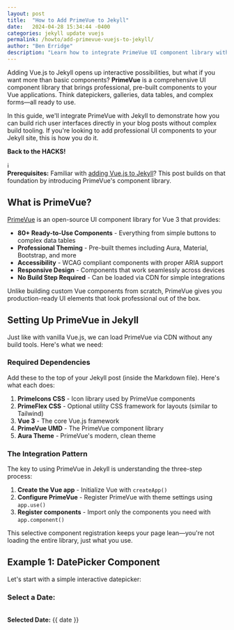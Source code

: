 ```yaml
---
layout: post
title:  "How to Add PrimeVue to Jekyll"
date:   2024-04-28 15:34:44 -0400
categories: jekyll update vuejs
permalink: /howto/add-primevue-vuejs-to-jekyll/
author: "Ben Erridge"
description: "Learn how to integrate PrimeVue UI component library with Jekyll for building rich, interactive interfaces. Complete guide covering setup, component registration, theming with Aura, and practical examples including DatePicker, Messages, and Galleria components. Enhance your static Jekyll blog with professional Vue.js components without complex build tools."
---
```


Adding Vue.js to Jekyll opens up interactive possibilities, but what if you want more than basic components? **PrimeVue** is a comprehensive UI component library that brings professional, pre-built components to your Vue applications. Think datepickers, galleries, data tables, and complex forms—all ready to use.

In this guide, we'll integrate PrimeVue with Jekyll to demonstrate how you can build rich user interfaces directly in your blog posts without complex build tooling. If you're looking to add professional UI components to your Jekyll site, this is how you do it.

**Back to the HACKS!**

<div class="info-panel">
  <div class="info-icon">&#8505;</div>
    <div class="info-content">
    <strong>Prerequisites:</strong>
    Familiar with <a href="{{ site.baseurl }}/howto/add-vuejs-to-jekyll/">adding Vue.js to Jekyll</a>? This post builds on that foundation by introducing PrimeVue's component library.
    </div>
</div>

## What is PrimeVue?

[PrimeVue](https://primevue.org/) is an open-source UI component library for Vue 3 that provides:

- **80+ Ready-to-Use Components** - Everything from simple buttons to complex data tables
- **Professional Theming** - Pre-built themes including Aura, Material, Bootstrap, and more
- **Accessibility** - WCAG compliant components with proper ARIA support
- **Responsive Design** - Components that work seamlessly across devices
- **No Build Step Required** - Can be loaded via CDN for simple integrations

Unlike building custom Vue components from scratch, PrimeVue gives you production-ready UI elements that look professional out of the box.

## Setting Up PrimeVue in Jekyll

Just like with vanilla Vue.js, we can load PrimeVue via CDN without any build tools. Here's what we need:

### Required Dependencies

<!-- {% raw %} -->

<link rel="stylesheet" href="https://unpkg.com/primeicons/primeicons.css" />
<link rel="stylesheet" href="https://unpkg.com/primeflex@3/primeflex.min.css" />


<script src="https://unpkg.com/vue@3/dist/vue.global.prod.js"></script>
<script src="https://unpkg.com/primevue/umd/primevue.min.js"></script>
<script src="https://unpkg.com/@primevue/themes/umd/aura.min.js"></script>

Add these to the top of your Jekyll post (inside the Markdown file). Here's what each does:

1. **PrimeIcons CSS** - Icon library used by PrimeVue components
2. **PrimeFlex CSS** - Optional utility CSS framework for layouts (similar to Tailwind)
3. **Vue 3** - The core Vue.js framework
4. **PrimeVue UMD** - The PrimeVue component library
5. **Aura Theme** - PrimeVue's modern, clean theme

### The Integration Pattern

The key to using PrimeVue in Jekyll is understanding the three-step process:

1. **Create the Vue app** - Initialize Vue with `createApp()`
2. **Configure PrimeVue** - Register PrimeVue with theme settings using `app.use()`
3. **Register components** - Import only the components you need with `app.component()`

This selective component registration keeps your page lean—you're not loading the entire library, just what you use.

## Example 1: DatePicker Component

Let's start with a simple interactive datepicker:

<div id="app">
  <h3>Select a Date:</h3>
  <p-datepicker inline v-model="date"></p-datepicker>
  <br />
  <strong>Selected Date:</strong> {{ date }}
  <br/><br/>

<script>
  const { createApp, ref } = Vue;
  const app = createApp({
    setup() {
        const date = ref();
        
   // Image data array simulating a photo service      
    const images = ref([
    { 
        itemImageSrc: '/assets/stock/pexels-ethan-brooke-1123775-2128042.jpg', 
        thumbnailImageSrc: '/assets/co-ico-48.png', 
        alt: 'Street' 
    },
    { 
        itemImageSrc: '/assets/stock/pexels-joshsorenson-1054397.jpg', 
        thumbnailImageSrc: '/assets/co-ico-48.png', 
        alt: 'server cables' 
    },
    { 
        itemImageSrc: '/assets/stock/pexels-markusspiske-1089438.jpg', 
        thumbnailImageSrc: '/assets/co-ico-48.png', 
        alt: 'matrix' 
    },
    { 
        itemImageSrc: '/assets/stock/pexels-pixabay-60504.jpg', 
        thumbnailImageSrc: '/assets/co-ico-48.png', 
        alt: 'security pointer' 
    }
]);
      
      const position = ref('bottom');
      const positionOptions = ref([
          { label: 'Bottom', value: 'bottom' },
          { label: 'Top', value: 'top' },
          { label: 'Left', value: 'left' },
          { label: 'Right', value: 'right' }
      ]);
      const responsiveOptions = ref([
          { breakpoint: '1300px', numVisible: 4 },
          { breakpoint: '575px', numVisible: 1 }
      ]);
      // Simulate fetching data on mount
    //   onMounted(() => {
    //       // You can replace this with actual API fetching if needed
    //   });


      return {
        date,
        images,
        position,
        positionOptions,
        responsiveOptions
      };
    },
  });
  app.use(PrimeVue.Config, {
    theme: {
        preset: PrimeVue.Themes.Aura
    }
  });
  app.component('p-datepicker', PrimeVue.DatePicker);
  app.component('Message', PrimeVue.Message);
  app.component('RadioButton', PrimeVue.RadioButton)
  app.component('Galleria', PrimeVue.Galleria)
  app.mount('#app');
</script>



<!-- {% endraw %} -->